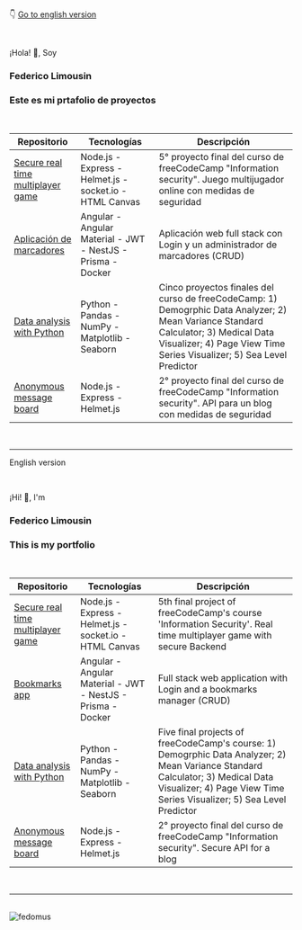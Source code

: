 👇 [Go to english version](#english)

<br>

¡Hola! 👋, Soy

### Federico Limousin

### Este es mi prtafolio de proyectos

<br>

|Repositorio|Tecnologías|Descripción|
| --- | --- | --- |
| [Secure real time multiplayer game](https://github.com/Fedomus/secure-real-time-multiplayer-game) | Node.js - Express - Helmet.js - socket.io - HTML Canvas | 5° proyecto final del curso de freeCodeCamp "Information security". Juego multijugador online con medidas de seguridad |
| [Aplicación de marcadores](https://github.com/Fedomus/bookmarks) | Angular - Angular Material - JWT - NestJS - Prisma - Docker | Aplicación web full stack con Login y un administrador de marcadores (CRUD) |
| [Data analysis with Python](https://github.com/Fedomus/freeCodeCamp-dataAnalysisPython-projects) | Python - Pandas - NumPy - Matplotlib - Seaborn | Cinco proyectos finales del curso de freeCodeCamp: 1) Demogrphic Data Analyzer; 2) Mean Variance Standard Calculator; 3) Medical Data Visualizer; 4) Page View Time Series Visualizer; 5) Sea Level Predictor |
| [Anonymous message board](https://github.com/Fedomus/anonymous-message-board) | Node.js - Express - Helmet.js | 2° proyecto final del curso de freeCodeCamp "Information security". API para un blog con medidas de seguridad |

<br>
<hr>
<p id="english">English version</p>
<br>

¡Hi! 👋, I'm 

### Federico Limousin

### This is my portfolio

<br>

|Repositorio|Tecnologías|Descripción|
| --- | --- | --- |
| [Secure real time multiplayer game](https://github.com/Fedomus/secure-real-time-multiplayer-game) | Node.js - Express - Helmet.js - socket.io - HTML Canvas | 5th final project of freeCodeCamp's course 'Information Security'. Real time multiplayer game with secure Backend |
| [Bookmarks app](https://github.com/Fedomus/bookmarks) | Angular - Angular Material - JWT - NestJS - Prisma - Docker | Full stack web application with Login and a bookmarks manager (CRUD) |
| [Data analysis with Python](https://github.com/Fedomus/freeCodeCamp-dataAnalysisPython-projects) | Python - Pandas - NumPy - Matplotlib - Seaborn | Five final projects of freeCodeCamp's course: 1) Demogrphic Data Analyzer; 2) Mean Variance Standard Calculator; 3) Medical Data Visualizer; 4) Page View Time Series Visualizer; 5) Sea Level Predictor |
| [Anonymous message board](https://github.com/Fedomus/anonymous-message-board) | Node.js - Express - Helmet.js | 2° proyecto final del curso de freeCodeCamp "Information security". Secure API for a blog |
<br>
<hr>
<br>
<img align="center" src="https://github-readme-stats.vercel.app/api/top-langs?username=fedomus&show_icons=true&locale=en&layout=compact" alt="fedomus" />
